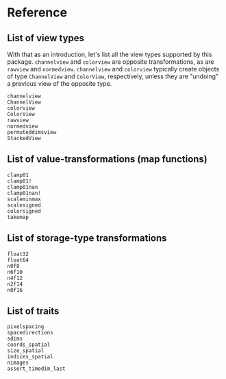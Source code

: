 # Reference

## List of view types

With that as an introduction, let's list all the view types supported
by this package.  `channelview` and `colorview` are opposite
transformations, as are `rawview` and `normedview`. `channelview` and
`colorview` typically create objects of type `ChannelView` and
`ColorView`, respectively, unless they are "undoing" a previous view
of the opposite type.

```@docs
channelview
ChannelView
colorview
ColorView
rawview
normedview
permuteddimsview
StackedView
```

## List of value-transformations (map functions)

```@docs
clamp01
clamp01!
clamp01nan
clamp01nan!
scaleminmax
scalesigned
colorsigned
takemap
```

## List of storage-type transformations

```@docs
float32
float64
n0f8
n6f10
n4f12
n2f14
n0f16
```

## List of traits

```@docs
pixelspacing
spacedirections
sdims
coords_spatial
size_spatial
indices_spatial
nimages
assert_timedim_last
```

